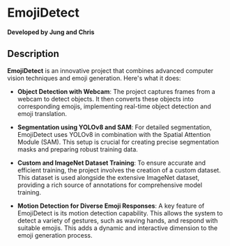# EmojiDetect
**Developed by Jung and Chris**

## Description
**EmojiDetect** is an innovative project that combines advanced computer vision techniques and emoji generation. Here's what it does:

- **Object Detection with Webcam**: The project captures frames from a webcam to detect objects. It then converts these objects into corresponding emojis, implementing real-time object detection and emoji translation.

- **Segmentation using YOLOv8 and SAM**: For detailed segmentation, EmojiDetect uses YOLOv8 in combination with the Spatial Attention Module (SAM). This setup is crucial for creating precise segmentation masks and preparing robust training data.

- **Custom and ImageNet Dataset Training**: To ensure accurate and efficient training, the project involves the creation of a custom dataset. This dataset is used alongside the extensive ImageNet dataset, providing a rich source of annotations for comprehensive model training.

- **Motion Detection for Diverse Emoji Responses**: A key feature of EmojiDetect is its motion detection capability. This allows the system to detect a variety of gestures, such as waving hands, and respond with suitable emojis. This adds a dynamic and interactive dimension to the emoji generation process.
